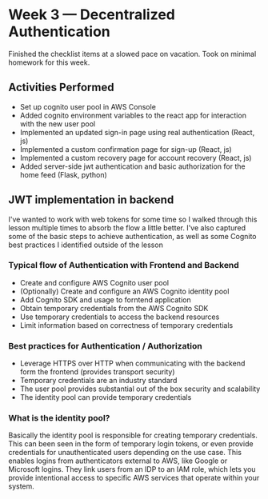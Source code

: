 # Week 3 — Decentralized Authentication
Finished the checklist items at a slowed pace on vacation. Took on minimal homework for this week.

## Activities Performed
- Set up cognito user pool in AWS Console
- Added cognito environment variables to the react app for interaction with the new user pool
- Implemented an updated sign-in page using real authentication (React, js)
- Implemented a custom confirmation page for sign-up (React, js)
- Implemented a custom recovery page for account recovery (React, js)
- Added server-side jwt authentication and basic authorization for the home feed (Flask, python)

## JWT implementation in backend
I've wanted to work with web tokens for some time so I walked through this lesson multiple times to absorb the flow a little better.
I've also captured some of the basic steps to achieve authentication, as well as some Cognito best practices I identified outside of the lesson

### Typical flow of Authentication with Frontend and Backend
- Create and configure AWS Cognito user pool
- (Optionally) Create and configure an AWS Cognito identity pool
- Add Cognito SDK and usage to forntend application
- Obtain temporary credentials from the AWS Cognito SDK
- Use temporary credentials to access the backend resources
- Limit information based on correctness of temporary credentials

### Best practices for Authentication / Authorization
- Leverage HTTPS over HTTP when communicating with the backend form the frontend (provides transport security)
- Temporary credentials are an industry standard
- The user pool provides substantial out of the box security and scalability
- The identity pool can provide temporary credentials

### What is the identity pool?
Basically the identity pool is responsible for creating temporary credentials. This can been seen in the form of temporary login tokens, or even provide credentials for unauthenticated users depending on the use case. This enables logins from authenticators external to AWS, like Google or Microsoft logins. They link users from an IDP to an IAM role, which lets you provide intentional access to specific AWS services that operate within your system. 
